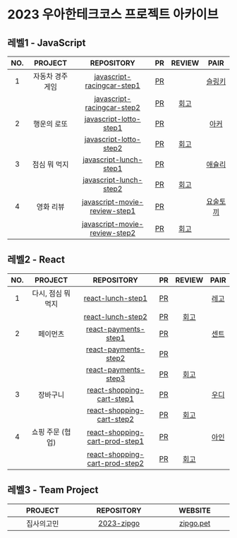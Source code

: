 # 2023 우아한테크코스 프로젝트 아카이브

## 레벨1 - JavaScript
| NO. | PROJECT | REPOSITORY | PR | REVIEW | PAIR |
| :-: | :---: | :-----: | :--: | :--: | :---: |
| 1 | 자동차 경주 게임 | [javascript-racingcar-step1](https://github.com/HyeryongChoi/javascript-racingcar/tree/step1) | [PR](https://github.com/woowacourse/javascript-racingcar/pull/182) |  | [슬링키](https://github.com/dladncks1217) |
|  | | [javascript-racingcar-step2](https://github.com/HyeryongChoi/javascript-racingcar/tree/step2) | [PR](https://github.com/woowacourse/javascript-racingcar/pull/209) | [회고](https://velog.io/@chex/%EC%9A%B0%EC%95%84%ED%95%9C%ED%85%8C%ED%81%AC%EC%BD%94%EC%8A%A4-FE-5%EA%B8%B0-%EB%A0%88%EB%B2%A81-%EC%9E%90%EB%8F%99%EC%B0%A8-%EA%B2%BD%EC%A3%BC-%EA%B2%8C%EC%9E%84-%EB%AF%B8%EC%85%98-%ED%9A%8C%EA%B3%A0) |  |
| 2 | 행운의 로또  | [javascript-lotto-step1](https://github.com/HyeryongChoi/javascript-lotto-1/tree/step1) | [PR](https://github.com/woowacourse/javascript-lotto/pull/189) |  | [아커](https://github.com/jeonjeunghoon) |
|  |   | [javascript-lotto-step2](https://github.com/HyeryongChoi/javascript-lotto-1/tree/step2) | [PR](https://github.com/woowacourse/javascript-lotto/pull/239) | [회고](https://velog.io/@chex/%EC%9A%B0%EC%95%84%ED%95%9C%ED%85%8C%ED%81%AC%EC%BD%94%EC%8A%A4-FE-5%EA%B8%B0-%EB%A0%88%EB%B2%A81-%EB%A1%9C%EB%98%90-%EA%B2%8C%EC%9E%84-%EB%AF%B8%EC%85%98-%ED%9A%8C%EA%B3%A0) |  |
| 3 | 점심 뭐 먹지 | [javascript-lunch-step1](https://github.com/HyeryongChoi/javascript-lunch/tree/step1) | [PR](https://github.com/woowacourse/javascript-lunch/pull/16) |  | [애슐리](https://github.com/ashleysyheo) |
|  |  | [javascript-lunch-step2](https://github.com/HyeryongChoi/javascript-lunch/tree/step2) | [PR](https://github.com/woowacourse/javascript-lunch/pull/69) | [회고](https://velog.io/@chex/%EC%9A%B0%EC%95%84%ED%95%9C%ED%85%8C%ED%81%AC%EC%BD%94%EC%8A%A4-FE-5%EA%B8%B0-%EB%A0%88%EB%B2%A81-%EC%A0%90%EC%8B%AC-%EB%AD%90-%EB%A8%B9%EC%A7%80-%EB%AF%B8%EC%85%98-%ED%9A%8C%EA%B3%A0) |  |
| 4 | 영화 리뷰  | [javascript-movie-review-step1](https://github.com/HyeryongChoi/javascript-movie-review/tree/step1) | [PR](https://github.com/woowacourse/javascript-movie-review/pull/40) |  | [요술토끼](https://github.com/wzrabbit) |
|  |   | [javascript-movie-review-step2](https://github.com/HyeryongChoi/javascript-movie-review/tree/step2) | [PR](https://github.com/woowacourse/javascript-movie-review/pull/77) | [회고](https://velog.io/@chex/%EC%9A%B0%EC%95%84%ED%95%9C%ED%85%8C%ED%81%AC%EC%BD%94%EC%8A%A4-FE-5%EA%B8%B0-%EB%A0%88%EB%B2%A81-%EC%98%81%ED%99%94-%EB%A6%AC%EB%B7%B0-%EB%AF%B8%EC%85%98-%ED%9A%8C%EA%B3%A0) |  |

## 레벨2 - React
| NO. | PROJECT | REPOSITORY | PR | REVIEW | PAIR |
| :-: | :---: | :-----: | :--: | :--: | :---: |
| 1 | 다시, 점심 뭐 먹지 | [react-lunch-step1](https://github.com/HyeryongChoi/react-lunch/tree/step1) | [PR](https://github.com/woowacourse/react-lunch/pull/25#event-9010664544) |  | [레고](https://github.com/regularPark) |
|  |  | [react-lunch-step2](https://github.com/HyeryongChoi/react-lunch/tree/step2) | [PR](https://github.com/woowacourse/react-lunch/pull/71#event-9039072321) | [회고](https://velog.io/@chex/%EC%9A%B0%EC%95%84%ED%95%9C%ED%85%8C%ED%81%AC%EC%BD%94%EC%8A%A4-FE-5%EA%B8%B0-%EB%A0%88%EB%B2%A82-%EB%8B%A4%EC%8B%9C-%EC%A0%90%EC%8B%AC-%EB%AD%90-%EB%A8%B9%EC%A7%80-%EB%AF%B8%EC%85%98-%ED%9A%8C%EA%B3%A0) |  |
| 2 | 페이먼츠 | [react-payments-step1](https://github.com/HyeryongChoi/react-payments/tree/step1) | [PR](https://github.com/woowacourse/react-payments/pull/201) |  | [센트](https://github.com/kyw0716) |
|  | | [react-payments-step2](https://github.com/HyeryongChoi/react-payments/tree/step2) | [PR](https://github.com/woowacourse/react-payments/pull/261) |  |  |
|  |  | [react-payments-step3](https://github.com/HyeryongChoi/react-payments/tree/step3) | [PR](https://github.com/woowacourse/react-payments/pull/292) | [회고](https://velog.io/@chex/%EC%9A%B0%EC%95%84%ED%95%9C%ED%85%8C%ED%81%AC%EC%BD%94%EC%8A%A4-FE-5%EA%B8%B0-%EB%A0%88%EB%B2%A82-%ED%8E%98%EC%9D%B4%EB%A8%BC%EC%B8%A0-%EB%AF%B8%EC%85%98-%ED%9A%8C%EA%B3%A0) |  |
| 3 | 장바구니 | [react-shopping-cart-step1](https://github.com/HyeryongChoi/react-shopping-cart/tree/step1) | [PR](https://github.com/woowacourse/react-shopping-cart/pull/162) |  | [우디](https://github.com/evencoding) |
|  |  | [react-shopping-cart-step2](https://github.com/HyeryongChoi/react-shopping-cart/tree/step2) | [PR](https://github.com/woowacourse/react-shopping-cart/pull/206) | [회고](https://velog.io/@chex/%EC%9A%B0%EC%95%84%ED%95%9C%ED%85%8C%ED%81%AC%EC%BD%94%EC%8A%A4-FE-5%EA%B8%B0-%EB%A0%88%EB%B2%A82-%EC%9E%A5%EB%B0%94%EA%B5%AC%EB%8B%88-%EB%AF%B8%EC%85%98-%ED%9A%8C%EA%B3%A0) |  |
| 4 | 쇼핑 주문 (협업) | [react-shopping-cart-prod-step1](https://github.com/HyeryongChoi/react-shopping-cart-prod/tree/step1) | [PR](https://github.com/woowacourse/react-shopping-cart-prod/pull/108) |  | [아인](https://github.com/geuntaek1013) |
|  |  | [react-shopping-cart-prod-step2](https://github.com/HyeryongChoi/react-shopping-cart-prod/tree/step2) | [PR](https://github.com/woowacourse/react-shopping-cart-prod/pull/143) | [회고](https://velog.io/@chex/%EC%9A%B0%EC%95%84%ED%95%9C%ED%85%8C%ED%81%AC%EC%BD%94%EC%8A%A4-FE-5%EA%B8%B0-%EB%A0%88%EB%B2%A82-%EC%87%BC%ED%95%91%EC%A3%BC%EB%AC%B8%ED%98%91%EC%97%85-%EB%AF%B8%EC%85%98-%ED%9A%8C%EA%B3%A0) |  |

## 레벨3 - Team Project
|&nbsp;&nbsp;&nbsp;&nbsp;&nbsp;&nbsp;&nbsp;&nbsp;PROJECT&nbsp;&nbsp;&nbsp;&nbsp;&nbsp;&nbsp;&nbsp;&nbsp;|&nbsp;&nbsp;&nbsp;&nbsp;&nbsp;&nbsp;&nbsp;&nbsp;REPOSITORY&nbsp;&nbsp;&nbsp;&nbsp;&nbsp;&nbsp;&nbsp;&nbsp;|&nbsp;&nbsp;&nbsp;&nbsp;&nbsp;&nbsp;&nbsp;&nbsp;WEBSITE&nbsp;&nbsp;&nbsp;&nbsp;&nbsp;&nbsp;&nbsp;&nbsp;|&nbsp;&nbsp;&nbsp;&nbsp;&nbsp;&nbsp;&nbsp;&nbsp;WIKI&nbsp;&nbsp;&nbsp;&nbsp;&nbsp;&nbsp;&nbsp;&nbsp;|
| :--------------------------------: | :--------------------------------: | :--------------------------------: | :--------------------------------: |
| 집사의고민 | [2023-zipgo](https://github.com/woowacourse-teams/2023-zipgo) | [zipgo.pet](https://zipgo.pet) | [zipgo-wiki](https://github.com/woowacourse-teams/2023-zipgo/wiki)
